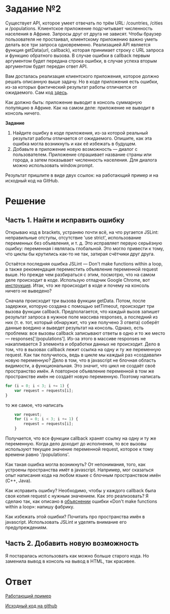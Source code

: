 Задание №2
==========

Существует API, которое умеет отвечать по трём URL: /countries, /cities и /populations. Клиентское приложение подсчитывает численность населения в Африке. Запросы друг от друга не зависят. Чтобы браузер пользователя не простаивал, клиентскому приложению важно уметь делать все три запроса одновременно. Реализацией API является функция getData(url, callback), которая принимает строку с URL запроса и функцию обратного вызова. В случае ошибки в callback первым аргументом будет передана строка ошибки, в случае успеха вторым аргументом будет передан ответ API.

Вам досталась реализация клиентского приложения, которое должно решать описанную выше задачу. Но в коде приложения есть ошибки, из-за которых фактический результат работы отличается от ожидаемого. Сам код [здесь](https://gist.github.com/verkholantsev/4d14ce053b009dac1225).

Как должно быть: приложение выводит в консоль суммарную популяцию в Африке.
Как на самом деле: приложение не выводит в консоль ничего.

**Задание**

1. Найдите ошибку в коде приложения, из-за которой реальный результат работы отличается от ожидаемого. Опишите, как эта ошибка могла возникнуть и как её избежать в будущем.
2. Добавьте в приложение новую возможность — диалог с пользователем. Приложение спрашивает название страны или города, а затем показывает численность населения. Для диалога можно использовать window.prompt.

Результат пришлите в виде двух ссылок: на работающий пример и на исходный код на GitHub.


Решение
=======

Часть 1. Найти и исправить ошибку
---------------------------------

Открываю код в brackets, устраняю почти всё, на что ругается JSLint: неправильные отступы, отсутствие 'use strict', использование переменных без объявления, и т. д. Это исправляет первую серьёзную ошибку: переменная i являлась глобальной. Это могло привести к тому, что циклы бы крутились как-то не так, затирая счётчики друг друга.

Остаётся последняя ошибка JSLint — Don't make functions within a loop, а также рекомендация переместить объявление переменной request выше. Но прежде чем разбираться с этим, посмотрю, что на самом деле происходит в коде. Использую отладчик Google Chrome, вот [инструкция](https://learn.javascript.ru/debugging-chrome). Итак, что же происходит в коде и почему на консоль ничего не выведено?

Сначала происходит три вызова функции getData. Потом, после задержки, которую создана с помощью setTimeout, происходит три вызова функции callback. Предполагается, что каждый вызов запишет результат запроса в нужное поле массива responses, а последний из них (т. е. тот, который обнаружит, что уже получено 3 ответа) соберёт данные воедино и выведет результат на консоль. Однако, есть проблема: все вызовы callback записывают ответы в одно и то же место — responses['/populations']. Из-за этого в массиве responses не накапливается 3 элемента и обработки данных не происходит. Дело в том, что в вызовах callback лежит ссылка на одну и ту же переменную request. Как так получилось, ведь в цикле мы каждый раз «создавали» новую переменную? Дело в том, что в javascript не блочная область видимости, а функциональная. Это значит, что цикл не создаёт своё пространство имён. А повторное объявление переменной в том же пространстве имён не создаёт новую переменную. Поэтому написать 

```javascript
for (i = 0; i < 3; i += 1) {
    var request = requests[i];
}
```

то же самое, что написать 

```javascript
    var request;
    for (i = 0; i < 3; i += 1) {
        request = requests[i];
    }
```

Получается, что все функции callback хранят ссылку на одну и ту же переменную. Когда дело доходит до исполнения, то все вызовы используют текущее значение переменной request, которое к тому времени равно '/populations'.

Как такая ошибка могла возникнуть? От непонимания, того, как устроены пространства имёт в javascript. Например, мог сказаться опыт написания кода на любом языке с блочным пространством имён (C++, Java).

Как исправить ошибку? Необходимо, чтобы у каждого callback была своя копия request с нужным значением. Как это реализовать? Я сделаю так, как описано в [объяснении](http://jslinterrors.com/dont-make-functions-within-a-loop) ошибки «Don't make functions within a loop»: напишу фабрику.

Как избежать этой ошибки? Почитать про пространства имён в javascript. Использовать JSLint и уделять внимание его предупреждениям.

Часть 2. Добавить новую возможность
-----------------------------------

Я постаралась использовать как можно больше старого кода. Но заменила вывод в консоль на вывод в HTML, так красивее.

Ответ
=====

[Работающий пример](http://oktosha.github.io/shri2015/task2/)

[Исходный код на github](https://github.com/Oktosha/shri2015/blob/gh-pages/task2/index.html)